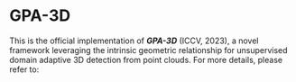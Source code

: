 # GPA-3D

This is the official implementation of  ***GPA-3D*** (ICCV, 2023), a novel framework leveraging the intrinsic geometric relationship for unsupervised domain adaptive 3D detection from point clouds. For more details, please refer to:

